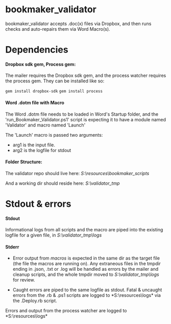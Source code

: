 # bookmaker_validator
bookmaker_validator accepts .doc(x) files via Dropbox, and then runs checks and auto-repairs them via Word Macro(s).

# Dependencies
#### Dropbox sdk gem, Process gem:
The mailer requires the Dropbox sdk gem, and the process watcher requires the process gem.  They can be installed like so:

`gem install dropbox-sdk`
`gem install process`

#### Word .dotm file with Macro
The Word .dotm file needs to be loaded in Word's Startup folder, and the 'run_Bookmaker_Validator.ps1' script is expecting it to have a module named 'Validator' and macro named 'Launch'

The 'Launch' macro is passed two arguments:
* arg1 is the input file.
* arg2 is the logfile for stdout

#### Folder Structure:
The validator repo should live here:
*S:\resources\bookmaker_scripts*

And a working dir should reside here:
*S:\validator_tmp*


# Stdout & errors
#### Stdout
Informational logs from all scripts and the macro are piped into the existing logfile for a given file, in *S:\validator_tmp\logs*

#### Stderr
* Error output from *macros* is expected in the same dir as the target file (the file the macros are running on).
Any extraneous files in the tmpdir ending in .json, .txt or .log will be handled as errors by the mailer and cleanup scripts, and the whole tmpdir moved to *S:\validator_tmp\logs* for review.

* Caught errors are piped to the same logfile as stdout.  Fatal & uncaught errors from the .rb & .ps1 scripts are logged to *S:\resources\logs\* via the .Deploy.rb script.

Errors and output from the process watcher are logged to *S:\resources\logs\*
